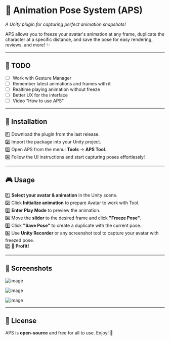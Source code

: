 # 🧍 Animation Pose System (APS)  
*A Unity plugin for capturing perfect animation snapshots!*  

APS allows you to freeze your avatar's animation at any frame, duplicate the character at a specific distance, and save the pose for easy rendering, reviews, and more! ✨  

---

## 🚀 TODO
- [ ] Work with Gesture Manager
- [ ] Remember latest animations and frames with it
- [ ] Realtime playing animation without freeze
- [ ] Better UX for the interface
- [ ] Video "How to use APS"

---

## 🔧 Installation  

1️⃣ Download the plugin from the last release.  
2️⃣ Import the package into your Unity project.  
3️⃣ Open APS from the menu: **Tools** → **APS Tool**.  
4️⃣ Follow the UI instructions and start capturing poses effortlessly!  

---

## 🎮 Usage  

1️⃣ **Select your avatar & animation** in the Unity scene.  
2️⃣ Click **Initialize animation** to prepare Avatar to work with Tool.  
3️⃣ **Enter Play Mode** to preview the animation.  
4️⃣ Move the **slider** to the desired frame and click **"Freeze Pose"**.  
5️⃣ Click **"Save Pose"** to create a duplicate with the current pose.  
6️⃣ Use **Unity Recorder** or any screenshot tool to capture your avatar with freezed pose.  
7️⃣ 🎉 **Profit!**  

---

## 📸 Screenshots  

![image](https://github.com/user-attachments/assets/04fa6449-6a90-442f-8523-894f584e9ed9)

![image](https://github.com/user-attachments/assets/75ba4f5c-64ba-4b81-9c02-2ede45c5c368)

![image](https://github.com/user-attachments/assets/aac21898-a514-44c2-a04e-c75385383299)



---

## 📜 License  

APS is **open-source** and free for all to use. Enjoy! 🎉  
